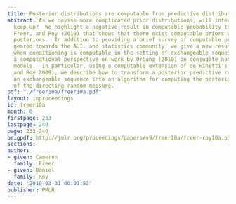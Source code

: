 ```yaml
---
title: Posterior distributions are computable from predictive distributions
abstract: As we devise more complicated prior distributions, will inference algorithms
  keep up?  We highlight a negative result in computable probability theory by Ackerman,
  Freer, and Roy (2010) that shows that there exist computable priors with noncomputable
  posteriors.  In addition to providing a brief survey of computable probability theory
  geared towards the A.I. and statistics community, we give a new result characterizing
  when conditioning is computable in the setting of exchangeable sequences, and provide
  a computational perspective on work by Orbanz (2010) on conjugate nonparametric
  models.  In particular, using a computable extension of de Finetti's theorem (Freer
  and Roy 2009), we describe how to transform a posterior predictive rule for generating
  an exchangeable sequence into an algorithm for computing the posterior distribution
  of the directing random measure.
pdf: "./freer10a/freer10a.pdf"
layout: inproceedings
id: freer10a
month: 0
firstpage: 233
lastpage: 240
page: 233-240
origpdf: http://jmlr.org/proceedings/papers/v9/freer10a/freer-roy10a.pdf
sections: 
author:
- given: Cameron
  family: Freer
- given: Daniel
  family: Roy
date: '2010-03-31 00:03:53'
publisher: PMLR
---
```

